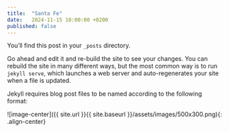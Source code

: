 ```yaml
---
title:  "Santa Fe"
date:   2024-11-15 10:00:00 +0200
published: false
---
```

You’ll find this post in your `_posts` directory. 


Go ahead and edit it and re-build the site to see your changes. You can rebuild the site in many different ways, but the most common way is to run `jekyll serve`, which launches a web server and auto-regenerates your site when a file is updated.

Jekyll requires blog post files to be named according to the following format:

![image-center]({{ site.url }}{{ site.baseurl }}/assets/images/500x300.png){: .align-center}
